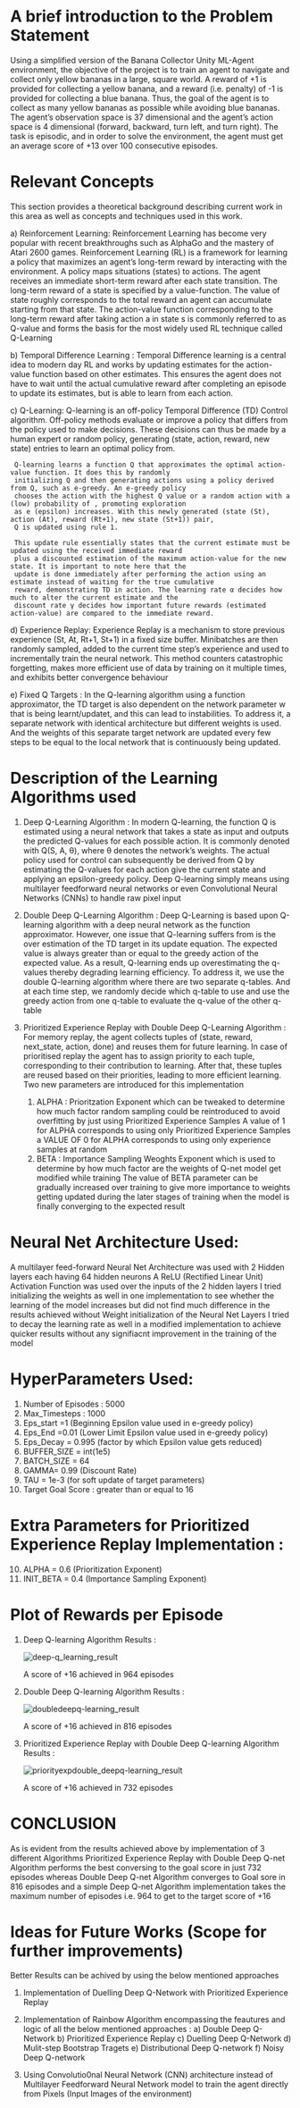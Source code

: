 # A brief introduction to the Problem Statement
  Using a simplified version of the Banana Collector Unity ML-Agent environment, the objective of the project is to train an agent to     navigate and collect only yellow bananas in a large, square world. A reward of +1 is provided for collecting a yellow banana, and a     reward (i.e. penalty) of -1 is provided for collecting a blue banana. Thus, the goal of the agent is to collect as many yellow bananas   as possible while avoiding blue bananas. The agent’s observation space is 37 dimensional and the agent’s action space is 4 dimensional   (forward, backward, turn left, and turn right). The task is episodic, and in order to solve the environment, the agent must get an       average score of +13 over 100 consecutive episodes.
  
  
# Relevant Concepts 
  This section provides a theoretical background describing current work in this area as well as concepts
  and techniques used in this work.
  
  a) Reinforcement Learning:
     Reinforcement Learning has become very popular with recent breakthroughs such as AlphaGo
     and the mastery of Atari 2600 games. Reinforcement Learning (RL) is a framework for learning
     a policy that maximizes an agent’s long-term reward by interacting with the environment. A policy
     maps situations (states) to actions. The agent receives an immediate short-term reward after each state
     transition. The long-term reward of a state is specified by a value-function. The value of state roughly
     corresponds to the total reward an agent can accumulate starting from that state. The action-value
     function corresponding to the long-term reward after taking action a in state s is commonly referred
     to as Q-value and forms the basis for the most widely used RL technique called Q-Learning
 
  b) Temporal Difference Learning :
     Temporal Difference learning is a central idea to modern day RL and works by updating estimates for the 
     action-value function based on other estimates. This ensures the agent does not have to wait until the 
     actual cumulative reward after completing an episode to update its estimates, but is able to learn from 
     each action.
      
  c) Q-Learning:
     Q-learning is an off-policy Temporal Difference (TD) Control algorithm. Off-policy methods evaluate
     or improve a policy that differs from the policy used to make decisions. These decisions can thus be
     made by a human expert or random policy, generating (state, action, reward, new state) entries to
     learn an optimal policy from.
     
     Q-learning learns a function Q that approximates the optimal action-value function. It does this by randomly 
     initializing Q and then generating actions using a policy derived from Q, such as e-greedy. An e-greedy policy 
     chooses the action with the highest Q value or a random action with a (low) probability of , promoting exploration 
     as e (epsilon) increases. With this newly generated (state (St), action (At), reward (Rt+1), new state (St+1)) pair,
     Q is updated using rule 1.
     
     This update rule essentially states that the current estimate must be updated using the received immediate reward 
     plus a discounted estimation of the maximum action-value for the new state. It is important to note here that the 
     update is done immediately after performing the action using an estimate instead of waiting for the true cumulative
     reward, demonstrating TD in action. The learning rate α decides how much to alter the current estimate and the
     discount rate γ decides how important future rewards (estimated action-value) are compared to the immediate reward.
     
 d) Experience Replay:
    Experience Replay is a mechanism to store previous experience (St, At, Rt+1, St+1) in a fixed size buffer. 
    Minibatches are then randomly sampled, added to the current time step’s experience and used to incrementally 
    train the neural network. This method counters catastrophic forgetting, makes more efficient use of data by 
    training on it multiple times, and exhibits better convergence behaviour
    
 e) Fixed Q Targets :
    In the Q-learning algorithm using a function approximator, the TD target is also dependent on the network parameter w that is           being learnt/updatet, and this can lead to instabilities. To address it, a separate network with identical architecture but             different weights is used. And the weights of this separate target network are updated every few steps to be equal to the local         network that is continuously being updated.
 
     
# Description of the Learning Algorithms used  

1) Deep Q-Learning Algorithm :
   In modern Q-learning, the function Q is estimated using a neural network that takes a state as input
   and outputs the predicted Q-values for each possible action. It is commonly denoted with Q(S, A, θ),
   where θ denotes the network’s weights. The actual policy used for control can subsequently be
   derived from Q by estimating the Q-values for each action give the current state and applying an
   epsilon-greedy policy. Deep Q-learning simply means using multilayer feedforward neural networks or even
   Convolutional Neural Networks (CNNs) to handle raw pixel input
   
2) Double Deep Q-Learning Algorithm :
   Deep Q-Learning is based upon Q-learning algorithm with a deep neural network as the function approximator. However, one issue that      Q-learning suffers from is the over estimation of the TD target in its update equation. The expected value is always greater than or    equal to the greedy action of the expected value. As a result, Q-learning ends up overestimating the q-values thereby degrading          learning efficiency. To address it, we use the double Q-learning algorithm where there are two separate q-tables. And at each time      step, we randomly decide which q-table to use and use the greedy action from one q-table to evaluate the q-value of the other q-table
   
3) Prioritized Experience Replay with Double Deep Q-Learning Algorithm :
   For memory replay, the agent collects tuples of (state, reward, next_state, action, done) and reuses them for future learning. In        case of prioritised replay the agent has to assign priority to each tuple, corresponding to their contribution to learning. After        that, these tuples are reused based on their priorities, leading to more efficient learning.
   Two new parameters are introduced for this implementation 
   1) ALPHA : Prioritzation Exponent which can be tweaked to determine how much factor random sampling could be reintroduced to avoid 
      overfitting by just using Prioritized Experience Samples 
      A value of 1 for ALPHA corresponds to using only Prioritized Experience Samples
      a VALUE OF 0 for ALPHA corresponds to using only experience samples at random
   2) BETA : Importance Sampling Weoghts Exponent which is used to determine by how much factor are the weights of Q-net model
             get modified while training
             The value of BETA parameter can be gradually increased over training to give more importance to weights getting updated
             during the later stages of training when the model is finally converging to the expected result

# Neural Net Architecture Used:
  A multilayer feed-forward Neural Net Architecture was used with 2 Hidden layers each having 64 hidden neurons 
  A ReLU (Rectified Linear Unit) Activation Function was used over the inputs of the 2 hidden layers
  I tried initializing the weights as well in one implementation to see whether the learning of the model increases
  but did not find much difference in the results achieved without Weight initialization of the Neural Net Layers
  I tried to decay the learning rate as well in a modified implementation to achieve quicker results without any 
  signifiacnt improvement in the training of the model
 
# HyperParameters Used:
  1) Number of Episodes : 5000
  2) Max_Timesteps : 1000
  3) Eps_start =1   (Beginning Epsilon value used in e-greedy policy)
  4) Eps_End =0.01  (Lower Limit Epsilon value used in e-greedy policy)
  5) Eps_Decay = 0.995 (factor by which Epsilon value gets reduced)
  6) BUFFER_SIZE = int(1e5)  
  7) BATCH_SIZE = 64
  8) GAMMA= 0.99 (Discount Rate)
  9) TAU = 1e-3 (for soft update of target parameters)
  10) Target Goal Score : greater than or equal to 16
  # Extra Parameters for Prioritized Experience Replay Implementation :
  10) ALPHA = 0.6    (Prioritization Exponent)
  11)  INIT_BETA = 0.4   (Importance Sampling Exponent) 
  
  
  
# Plot of Rewards per Episode 
  
  1) Deep Q-learning Algorithm Results :

     ![deep-q_learning_result](https://user-images.githubusercontent.com/25223180/48402755-6dc8a280-e752-11e8-829c-f272ce052c36.PNG)     
     
     A score of +16 achieved in 964 episodes
     
  2) Double Deep Q-learning Algorithm Results :
     
     ![doubledeepq-learning_result](https://user-images.githubusercontent.com/25223180/48403194-6786f600-e753-11e8-9139-d67f6f55f551.PNG)
     
     A score of +16 achieved in 816 episodes
   
  3) Prioritized Experience Replay with Double Deep Q-learning Algorithm Results :
     
     ![priorityexpdouble_deepq-learning_result](https://user-images.githubusercontent.com/25223180/48403350-b896ea00-e753-11e8-8183-2357030e0fe1.PNG)
     
     A score of +16 achieved in 732 episodes
     
# CONCLUSION 
  As is evident from the results achieved above by implementation of 3 different Algorithms 
  Prioritized Experience Replay with Double Deep Q-net Algorithm performs the best conversing to the goal score in just 732 episodes
  whereas Double Deep Q-net Algorithm converges to Goal sore in 816 episodes 
  and a simple Deep Q-net Algorithm implementation takes the maximum number of episodes i.e. 964 to get to the target score of +16
  
# Ideas for Future Works (Scope for further improvements)
  
  Better Results can be achived by using the below mentioned approaches 
  
  1) Implementation of Duelling Deep Q-Network with Prioritized Experience Replay
  
  2) Implementation of Rainbow Algorithm encompassing the feautures and logic of all the below mentioned approaches :
     a) Double Deep Q-Network 
     b) Prioritized Experience Replay 
     c) Duelling Deep Q-Network 
     d) Mulit-step Bootstrap Tragets
     e) Distributional Deep Q-network
     f) Noisy Deep Q-network
     
  3) Using Convolutio0nal Neural Network (CNN) architecture instead of Multilayer Feedforward Neural Network model
     to train the agent directly from Pixels (Input Images of the environment)
     
